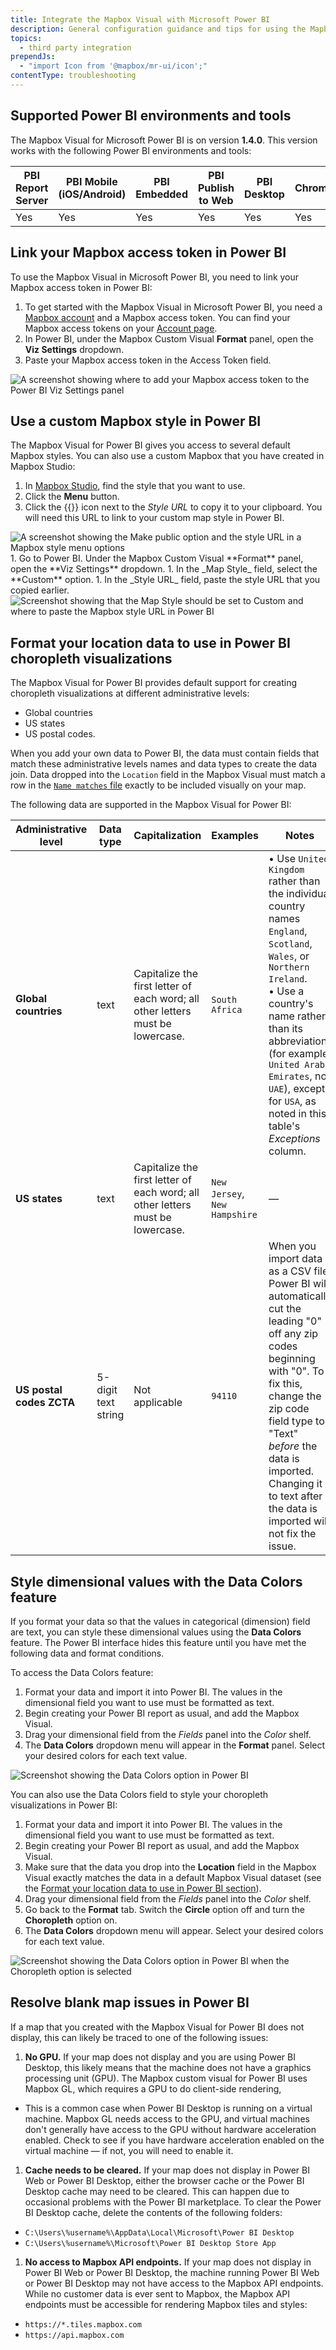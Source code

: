 ```yaml
---
title: Integrate the Mapbox Visual with Microsoft Power BI
description: General configuration guidance and tips for using the Mapbox Visual in Microsoft Power BI.
topics:
  - third party integration
prependJs:
  - "import Icon from '@mapbox/mr-ui/icon';"
contentType: troubleshooting
---
```


## Supported Power BI environments and tools

The Mapbox Visual for Microsoft Power BI is on version **1.4.0**. This version works with the following Power BI environments and tools:

PBI Report Server | PBI Mobile (iOS/Android) | PBI Embedded | PBI Publish to Web | PBI Desktop | Chrome | Firefox | Safari | Edge | IE11
--- | --- | --- | --- | --- | --- | --- | --- | --- | ---
Yes | Yes | Yes | Yes | Yes | Yes | Yes | Yes | Yes | No

## Link your Mapbox access token in Power BI
To use the Mapbox Visual in Microsoft Power BI, you need to link your Mapbox access token in Power BI:

1. To get started with the Mapbox Visual in Microsoft Power BI, you need a [Mapbox account](https://www.mapbox.com/signup/) and a Mapbox access token. You can find your Mapbox access tokens on your [Account page](https://www.mapbox.com/account).
1. In Power BI, under the Mapbox Custom Visual **Format** panel, open the **Viz Settings** dropdown.
1. Paste your Mapbox access token in the Access Token field.

<img alt='A screenshot showing where to add your Mapbox access token to the Power BI Viz Settings panel' src='/help/img/3rdparty/power-bi-guide-access-token.png' class='block mx-auto wmax600'>

## Use a custom Mapbox style in Power BI
The Mapbox Visual for Power BI gives you access to several default Mapbox styles. You can also use a custom Mapbox that you have created in Mapbox Studio:

1. In [Mapbox Studio](https://www.mapbox.com/studio/), find the style that you want to use.
1. Click the **Menu** button.
1. Click the {{<Icon name='clipboard' inline={true} />}} icon next to the _Style URL_ to copy it to your clipboard. You will need this URL to link to your custom map style in Power BI.
<img alt='A screenshot showing the Make public option and the style URL in a Mapbox style menu options' src='/help/img/3rdparty/power-bi-guide-style-url.png' class='block mx-auto mt18'>
1. Go to Power BI. Under the Mapbox Custom Visual **Format** panel, open the **Viz Settings** dropdown.
1. In the _Map Style_ field, select the **Custom** option.
1. In the _Style URL_ field, paste the style URL that you copied earlier.

<img alt='Screenshot showing that the Map Style should be set to Custom and where to paste the Mapbox style URL in Power BI' src='/help/img/3rdparty/power-bi-guide-add-style-url.png' class='block mx-auto'>

## Format your location data to use in Power BI choropleth visualizations
The Mapbox Visual for Power BI provides default support for creating choropleth visualizations at different administrative levels:

- Global countries
- US states
- US postal codes.

When you add your own data to Power BI, the data must contain fields that match these administrative levels names and data types to create the data join. Data dropped into the `Location` field in the Mapbox Visual must match a row in the [`Name matches` file](https://docs.google.com/spreadsheets/d/1k5HvzWdeuELwnL-Ta1Jt7wghOOrRpmQU438_LfohBEI) exactly to be included visually on your map.

The following data are supported in the Mapbox Visual for Power BI:

Administrative level | Data type | Capitalization | Examples | Notes | Exceptions
--- | --- | --- | --- | --- | ---
**Global countries** | text | Capitalize the first letter of each word; all other letters must be lowercase. | `South Africa` | &bull; Use `United Kingdom` rather than the individual country names `England`, `Scotland`, `Wales`, or `Northern Ireland`.<br> &bull; Use a country's name rather than its abbreviation (for example, `United Arab Emirates`, not `UAE`), except for `USA`, as noted in this table's _Exceptions_ column. | Use `USA` rather than `United States` or `United States of America`.
**US states** | text | Capitalize the first letter of each word; all other letters must be lowercase.  | `New Jersey`, `New Hampshire` | &mdash; | &mdash;  
**US postal codes ZCTA** | 5-digit text string | Not applicable | `94110` | When you import data as a CSV file, Power BI will automatically cut the leading "0" off any zip codes beginning with "0". To fix this, change the zip code field type to "Text" _before_ the data is imported. Changing it to text after the data is imported will not fix the issue. | &mdash;  

## Style dimensional values with the Data Colors feature
If you format your data so that the values in categorical (dimension) field are text, you can style these dimensional values using the **Data Colors** feature. The Power BI interface hides this feature until you have met the following data and format conditions.

To access the Data Colors feature:
1. Format your data and import it into Power BI. The values in the dimensional field you want to use must be formatted as text.
1. Begin creating your Power BI report as usual, and add the Mapbox Visual.
1. Drag your dimensional field from the _Fields_ panel into the _Color_ shelf.
1. The **Data Colors** dropdown menu will appear in the **Format** panel. Select your desired colors for each text value.  

![Screenshot showing the Data Colors option in Power BI](/help/img/3rdparty/power-bi-guide-data-colors-circle.png)

You can also use the Data Colors field to style your choropleth visualizations in Power BI:
1. Format your data and import it into Power BI. The values in the dimensional field you want to use must be formatted as text.
1. Begin creating your Power BI report as usual, and add the Mapbox Visual.
1. Make sure that the data you drop into the **Location** field in the Mapbox Visual exactly matches the data in a default Mapbox Visual dataset (see the [Format your location data to use in Power BI section](#format-your-location-data-to-use-in-power-bi-choropleth-visualizations)).
1. Drag your dimensional field from the _Fields_ panel into the _Color_ shelf.
1. Go back to the **Format** tab. Switch the **Circle** option off and turn the **Choropleth** option on.
1. The **Data Colors** dropdown menu will appear. Select your desired colors for each text value.

![Screenshot showing the Data Colors option in Power BI when the Choropleth option is selected](/help/img/3rdparty/power-bi-guide-data-colors-choropleth.png)

## Resolve blank map issues in Power BI
If a map that you created with the Mapbox Visual for Power BI does not display, this can likely be traced to one of the following issues:

1. **No GPU.** If your map does not display and you are using Power BI Desktop, this likely means that the machine does not have a graphics processing unit (GPU). The Mapbox custom visual for Power BI uses Mapbox GL, which requires a GPU to do client-side rendering,
  - This is a common case when Power BI Desktop is running on a virtual machine. Mapbox GL needs access to the GPU, and virtual machines don't generally have access to the GPU without hardware acceleration enabled. Check to see if you have hardware acceleration enabled on the virtual machine &mdash; if not, you will need to enable it.
1. **Cache needs to be cleared.** If your map does not display in Power BI Web or Power BI Desktop, either the browser cache or the Power BI Desktop cache may need to be cleared. This can happen due to occasional problems with the Power BI marketplace. <!--copyeditor ignore clear-->To clear the Power BI Desktop cache, delete the contents of the following folders:
  - `C:\Users\%username%\AppData\Local\Microsoft\Power BI Desktop`
  - `C:\Users\%username%\Microsoft\Power BI Desktop Store App`
1. **No access to Mapbox API endpoints.** If your map does not display in Power BI Web or Power BI Desktop, the machine running Power BI Web or Power BI Desktop may not have access to the Mapbox API endpoints. While no customer data is ever sent to Mapbox, the Mapbox API endpoints must be accessible for rendering Mapbox tiles and styles:
  - `https://*.tiles.mapbox.com`
  - `https://api.mapbox.com`
